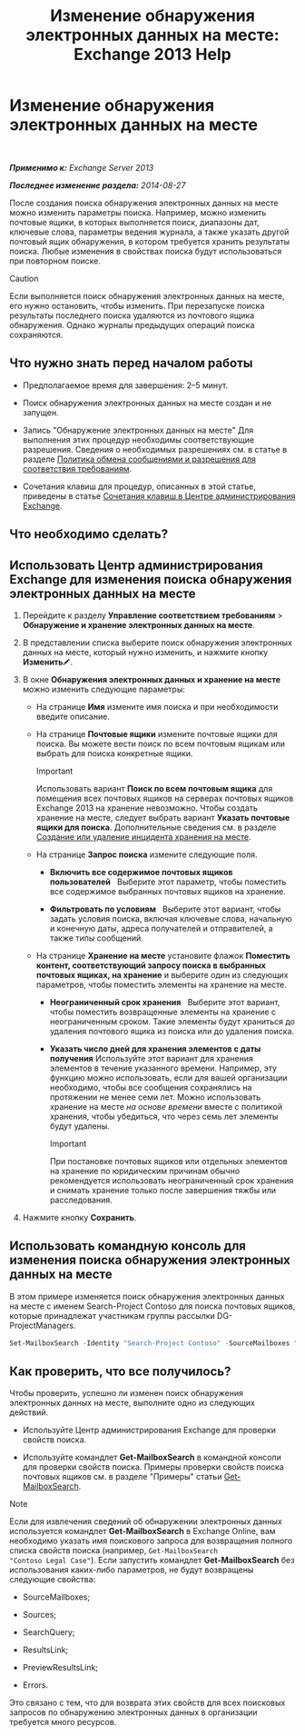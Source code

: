 ﻿---
title: 'Изменение обнаружения электронных данных на месте: Exchange 2013 Help'
TOCTitle: Изменение обнаружения электронных данных на месте
ms:assetid: 3162743c-cc12-4997-91e0-bcbfea8bcb17
ms:mtpsurl: https://technet.microsoft.com/ru-ru/library/Dd335182(v=EXCHG.150)
ms:contentKeyID: 50487765
ms.date: 05/22/2018
mtps_version: v=EXCHG.150
ms.translationtype: MT
---

# Изменение обнаружения электронных данных на месте

 

_**Применимо к:** Exchange Server 2013_

_**Последнее изменение раздела:** 2014-08-27_

После создания поиска обнаружения электронных данных на месте можно изменить параметры поиска. Например, можно изменить почтовые ящики, в которых выполняется поиск, диапазоны дат, ключевые слова, параметры ведения журнала, а также указать другой почтовый ящик обнаружения, в котором требуется хранить результаты поиска. Любые изменения в свойствах поиска будут использоваться при повторном поиске.

> [!CAUTION]  
> Если выполняется поиск обнаружения электронных данных на месте, его нужно остановить, чтобы изменить. При перезапуске поиска результаты последнего поиска удаляются из почтового ящика обнаружения. Однако журналы предыдущих операций поиска сохраняются.


## Что нужно знать перед началом работы

  - Предполагаемое время для завершения: 2–5 минут.

  - Поиск обнаружения электронных данных на месте создан и не запущен.

  - Запись "Обнаружение электронных данных на месте" Для выполнения этих процедур необходимы соответствующие разрешения. Сведения о необходимых разрешениях см. в статье в разделе [Политика обмена сообщениями и разрешения для соответствия требованиям](messaging-policy-and-compliance-permissions-exchange-2013-help.md).

  - Сочетания клавиш для процедур, описанных в этой статье, приведены в статье [Сочетания клавиш в Центре администрирования Exchange](keyboard-shortcuts-in-the-exchange-admin-center-exchange-online-protection-help.md).

## Что необходимо сделать?

## Использовать Центр администрирования Exchange для изменения поиска обнаружения электронных данных на месте

1.  Перейдите к разделу **Управление соответствием требованиям** \> **Обнаружение и хранение электронных данных на месте**.

2.  В представлении списка выберите поиск обнаружения электронных данных на месте, который нужно изменить, и нажмите кнопку **Изменить**![Значок редактирования](images/Bb124582.6f53ccb2-1f13-4c02-bea0-30690e6ea71d(EXCHG.150).gif "Значок редактирования").

3.  В окне **Обнаружения электронных данных и хранение на месте** можно изменить следующие параметры:
    
      - На странице **Имя** измените имя поиска и при необходимости введите описание.
    
      - На странице **Почтовые ящики** измените почтовые ящики для поиска. Вы можете вести поиск по всем почтовым ящикам или выбрать для поиска конкретные ящики.
        
        > [!IMPORTANT]  
        > Использовать вариант <strong>Поиск по всем почтовым ящика</strong> для помещения всех почтовых ящиков на серверах почтовых ящиков Exchange 2013 на хранение невозможно. Чтобы создать хранение на месте, следует выбрать вариант <strong>Указать почтовые ящики для поиска</strong>. Дополнительные сведения см. в разделе <a href="https://docs.microsoft.com/ru-ru/exchange/security-and-compliance/create-or-remove-in-place-holds">Создание или удаление инцидента хранения на месте</a>.
    
      - На странице **Запрос поиска** измените следующие поля.
        
          - **Включить все содержимое почтовых ящиков пользователей**   Выберите этот параметр, чтобы поместить все содержимое выбранных почтовых ящиков на хранение.
        
          - **Фильтровать по условиям**   Выберите этот вариант, чтобы задать условия поиска, включая ключевые слова, начальную и конечную даты, адреса получателей и отправителей, а также типы сообщений.
    
      - На странице **Хранение на месте** установите флажок **Поместить контент, соответствующий запросу поиска в выбранных почтовых ящиках, на хранение** и выберите один из следующих параметров, чтобы поместить элементы на хранение на месте.
        
          - **Неограниченный срок хранения**   Выберите этот вариант, чтобы поместить возвращенные элементы на хранение с неограниченным сроком. Такие элементы будут храниться до удаления почтового ящика из поиска или до удаления поиска.
        
          - **Указать число дней для хранения элементов с даты получения** Используйте этот вариант для хранения элементов в течение указанного времени. Например, эту функцию можно использовать, если для вашей организации необходимо, чтобы все сообщения сохранялись на протяжении не менее семи лет. Можно использовать хранение на месте *на основе времени* вместе с политикой хранения, чтобы убедиться, что через семь лет элементы будут удалены.
            
            > [!IMPORTANT]  
            > При постановке почтовых ящиков или отдельных элементов на хранение по юридическим причинам обычно рекомендуется использовать неограниченный срок хранения и снимать хранение только после завершения тяжбы или расследования.


4.  Нажмите кнопку **Сохранить**.

## Использовать командную консоль для изменения поиска обнаружения электронных данных на месте

В этом примере изменяется поиск обнаружения электронных данных на месте с именем Search-Project Contoso для поиска почтовых ящиков, которые принадлежат участникам группы рассылки DG-ProjectManagers.

```powershell
Set-MailboxSearch -Identity "Search-Project Contoso" -SourceMailboxes "DG-ProjectManagers"
```

## Как проверить, что все получилось?

Чтобы проверить, успешно ли изменен поиск обнаружения электронных данных на месте, выполните одно из следующих действий.

  - Используйте Центр администрирования Exchange для проверки свойств поиска.

  - Используйте командлет **Get-MailboxSearch** в командной консоли для проверки свойств поиска. Примеры проверки свойств поиска почтовых ящиков см. в разделе "Примеры" статьи [Get-MailboxSearch](https://technet.microsoft.com/ru-ru/library/dd351021\(v=exchg.150\)).

> [!NOTE]  
> Если для извлечения сведений об обнаружении электронных данных используется командлет <strong>Get-MailboxSearch</strong> в Exchange Online, вам необходимо указать имя поискового запроса для возвращения полного списка свойств поиска (например, <code>Get-MailboxSearch &quot;Contoso Legal Case&quot;</code>). Если запустить командлет <strong>Get-MailboxSearch</strong> без использования каких-либо параметров, не будут возвращены следующие свойства:
<ul>
<li><p>SourceMailboxes;</p></li>
<li><p>Sources;</p></li>
<li><p>SearchQuery;</p></li>
<li><p>ResultsLink;</p></li>
<li><p>PreviewResultsLink;</p></li>
<li><p>Errors.</p></li>
</ul>
Это связано с тем, что для возврата этих свойств для всех поисковых запросов по обнаружению электронных данных в организации требуется много ресурсов.

